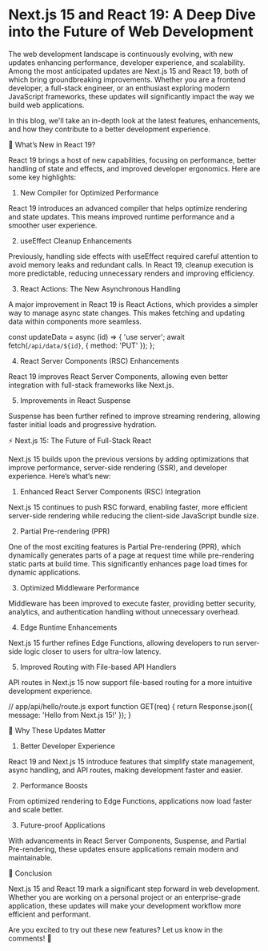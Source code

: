 # Next.js 15 and React 19: A Deep Dive into the Future of Web Development
The web development landscape is continuously evolving, with new updates enhancing performance, developer experience, and scalability. Among the most anticipated updates are Next.js 15 and React 19, both of which bring groundbreaking improvements. Whether you are a frontend developer, a full-stack engineer, or an enthusiast exploring modern JavaScript frameworks, these updates will significantly impact the way we build web applications.

In this blog, we'll take an in-depth look at the latest features, enhancements, and how they contribute to a better development experience.

🚀 What’s New in React 19?

React 19 brings a host of new capabilities, focusing on performance, better handling of state and effects, and improved developer ergonomics. Here are some key highlights:

1. New Compiler for Optimized Performance

React 19 introduces an advanced compiler that helps optimize rendering and state updates. This means improved runtime performance and a smoother user experience.

2. useEffect Cleanup Enhancements

Previously, handling side effects with useEffect required careful attention to avoid memory leaks and redundant calls. In React 19, cleanup execution is more predictable, reducing unnecessary renders and improving efficiency.

3. React Actions: The New Asynchronous Handling

A major improvement in React 19 is React Actions, which provides a simpler way to manage async state changes. This makes fetching and updating data within components more seamless.

const updateData = async (id) => {
  'use server';
  await fetch(`/api/data/${id}`, { method: 'PUT' });
};

4. React Server Components (RSC) Enhancements

React 19 improves React Server Components, allowing even better integration with full-stack frameworks like Next.js.

5. Improvements in React Suspense

Suspense has been further refined to improve streaming rendering, allowing faster initial loads and progressive hydration.

⚡ Next.js 15: The Future of Full-Stack React

Next.js 15 builds upon the previous versions by adding optimizations that improve performance, server-side rendering (SSR), and developer experience. Here’s what’s new:

1. Enhanced React Server Components (RSC) Integration

Next.js 15 continues to push RSC forward, enabling faster, more efficient server-side rendering while reducing the client-side JavaScript bundle size.

2. Partial Pre-rendering (PPR)

One of the most exciting features is Partial Pre-rendering (PPR), which dynamically generates parts of a page at request time while pre-rendering static parts at build time. This significantly enhances page load times for dynamic applications.

3. Optimized Middleware Performance

Middleware has been improved to execute faster, providing better security, analytics, and authentication handling without unnecessary overhead.

4. Edge Runtime Enhancements

Next.js 15 further refines Edge Functions, allowing developers to run server-side logic closer to users for ultra-low latency.

5. Improved Routing with File-based API Handlers

API routes in Next.js 15 now support file-based routing for a more intuitive development experience.


// app/api/hello/route.js
export function GET(req) {
  return Response.json({ message: 'Hello from Next.js 15!' });
}

🌟 Why These Updates Matter

1. Better Developer Experience

React 19 and Next.js 15 introduce features that simplify state management, async handling, and API routes, making development faster and easier.

2. Performance Boosts

From optimized rendering to Edge Functions, applications now load faster and scale better.

3. Future-proof Applications

With advancements in React Server Components, Suspense, and Partial Pre-rendering, these updates ensure applications remain modern and maintainable.

🎯 Conclusion

Next.js 15 and React 19 mark a significant step forward in web development. Whether you are working on a personal project or an enterprise-grade application, these updates will make your development workflow more efficient and performant.

Are you excited to try out these new features? Let us know in the comments! 🚀

